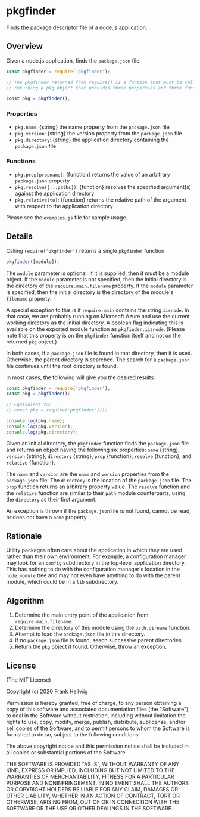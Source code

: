 # pkgfinder

Finds the package descriptor file of a node.js application.

## Overview

Given a node.js application, finds the `package.json` file.

```javascript
const pkgfinder = require('pkgfinder');

// The pkgfinder returned from require() is a funtion that must be called
// returning a pkg object that provides three properties and three functions.

const pkg = pkgfinder();
```

### Properties

- `pkg.name`: {string} the name property from the `package.json` file
- `pkg.version`: {string} the version property from the `package.json` file
- `pkg.directory`: {string} the application directory containing the `package.json` file

### Functions

- `pkg.prop(propname)`: {function} returns the value of an arbitrary `package.json` property
- `pkg.resolve([...paths])`: {function} resolves the specified argument(s) against the application directory
- `pkg.relative(to)`: {function} returns the relative path of the argument with respect to the application directory

Please see the `examples.js` file for sample usage.

## Details

Calling `require('pkgfinder')` returns a single `pkgfinder` function.

```javascript
pkgfinder([module]);
```

The `module` parameter is optional. If it is supplied, then it must be a module object. If the `module` parameter is not specified, then the initial directory is the directory of the `require.main.filename` property. If the `module` parameter is specified, then the initial directory is the directory of the module's `filename` property.

A special exception to this is if `require.main` contains the string `iisnode`. In that case, we are probably running on Microsoft Azure and use the current working directory as the initial directory. A boolean flag indicating this is available on the exported module function as `pkgfinder.iisnode`. (Please note that this property is on the `pkgfinder` function itself and not on the returned `pkg` object.)

In both cases, if a `package.json` file is found in that directory, then it is used. Otherwise, the parent directory is searched. The search for a `package.json` file continues until the root directory is found.

In most cases, the following will give you the desired results:

```javascript
const pkgfinder = require('pkgfinder');
const pkg = pkgfinder();

// Equivalent to:
// const pkg = require('pkgfinder')();

console.log(pkg.name);
console.log(pkg.version);
console.log(pkg.directory);
```

Given an initial directory, the `pkgfinder` function finds the `package.json` file and returns an object having the following six properties: `name` {string}, `version` {string}, `directory` {string}, `prop` {function}, `resolve` {function}, and `relative` {function}.

The `name` and `version` are the `name` and `version` properties from the `package.json` file. The `directory` is the location of the `package.json` file. The `prop` function returns an arbitrary property value. The `resolve` function and the `relative` function are similar to their `path` module counterparts, using the `directory` as their first argument.

An exception is thrown if the `package.json` file is not found, cannot be read, or does not have a `name` property.

## Rationale

Utility packages often care about the application in which they are used rather than their own environment. For example, a configuration manager may look for an `config` subdirectory in the top-level application directory. This has nothing to do with the configuration manager's location in the `node_module` tree and may not even have anything to do with the parent module, which could be in a `lib` subdirectory.

## Algorithm

1.  Determine the main entry point of the application from `require.main.filename`.
2.  Determine the directory of this module using the `path.dirname` function.
3.  Attempt to load the `package.json` file in this directory.
4.  If no `package.json` file is found, seach successive parent directories.
5.  Return the `pkg` object if found. Otherwise, throw an exception.

## License

(The MIT License)

Copyright (c) 2020 Frank Hellwig

Permission is hereby granted, free of charge, to any person obtaining a copy of this software and associated documentation files (the "Software"), to deal in the Software without restriction, including without limitation the rights to use, copy, modify, merge, publish, distribute, sublicense, and/or sell copies of the Software, and to permit persons to whom the Software is furnished to do so, subject to the following conditions:

The above copyright notice and this permission notice shall be included in all copies or substantial portions of the Software.

THE SOFTWARE IS PROVIDED "AS IS", WITHOUT WARRANTY OF ANY KIND, EXPRESS OR IMPLIED, INCLUDING BUT NOT LIMITED TO THE WARRANTIES OF MERCHANTABILITY, FITNESS FOR A PARTICULAR PURPOSE AND NONINFRINGEMENT. IN NO EVENT SHALL THE AUTHORS OR COPYRIGHT HOLDERS BE LIABLE FOR ANY CLAIM, DAMAGES OR OTHER LIABILITY, WHETHER IN AN ACTION OF CONTRACT, TORT OR OTHERWISE, ARISING FROM, OUT OF OR IN CONNECTION WITH THE SOFTWARE OR THE USE OR OTHER DEALINGS IN THE SOFTWARE.
